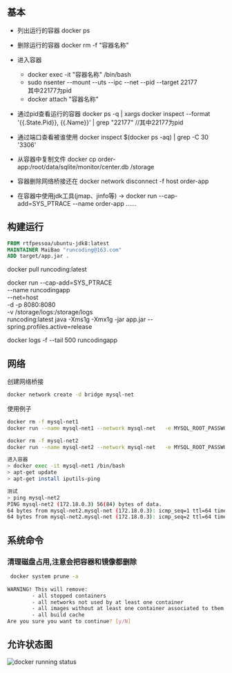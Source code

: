 ## 基本
- 列出运行的容器
docker ps  
- 删除运行的容器
docker rm -f "容器名称"   
- 进入容器
  - docker exec -it "容器名称" /bin/bash
  - sudo nsenter  --mount --uts --ipc --net --pid  --target 22177  
  其中22177为pid
  - docker attach "容器名称"
   
- 通过pid查看运行的容器
  docker ps -q | xargs docker inspect --format '{{.State.Pid}}, {{.Name}}' | grep "22177"  //其中22177为pid

- 通过端口查看被谁使用
  docker inspect $(docker ps -aq) | grep -C 30 '3306'

- 从容器中复制文件
  docker cp order-app:/root/data/sqlite/monitor/center.db /storage

- 容器删除网络桥接还在
 docker network disconnect -f host order-app

- 在容器中使用jdk工具(jmap、jinfo等)
-> docker run --cap-add=SYS_PTRACE  --name  order-app ……
## 构建运行

```Dockerfile
FROM rtfpessoa/ubuntu-jdk8:latest
MAINTAINER MaiBao "runcoding@163.com"
ADD target/app.jar .
```
docker pull runcoding:latest

docker run --cap-add=SYS_PTRACE \
--name runcodingapp \
--net=host \
-d -p 8080:8080 \
-v /storage/logs:/storage/logs \
runcoding:latest java -Xms1g -Xmx1g -jar app.jar --spring.profiles.active=release 

docker logs -f --tail 500 runcodingapp

## 网络
创建网络桥接
```sh 
docker network create -d bridge mysql-net
```
使用例子
```sh 
docker rm -f mysql-net1
docker run --name mysql-net1 --network mysql-net   -e MYSQL_ROOT_PASSWORD=mysql -d mysql:5.6   

docker rm -f mysql-net2
docker run --name mysql-net2 --network mysql-net   -e MYSQL_ROOT_PASSWORD=mysql -d mysql:5.6   

进入容器
> docker exec -it mysql-net1 /bin/bash
> apt-get update
> apt-get install iputils-ping

测试
> ping mysql-net2
PING mysql-net2 (172.18.0.3) 56(84) bytes of data.
64 bytes from mysql-net2.mysql-net (172.18.0.3): icmp_seq=1 ttl=64 time=0.526 ms
64 bytes from mysql-net2.mysql-net (172.18.0.3): icmp_seq=2 ttl=64 time=0.106 ms
```
## 系统命令
### 清理磁盘占用,注意会把容器和镜像都删除
```sh
 docker system prune -a
 
WARNING! This will remove:
        - all stopped containers
        - all networks not used by at least one container
        - all images without at least one container associated to them
        - all build cache
Are you sure you want to continue? [y/N]
```
## 允许状态图
![docker running status](https://yeasy.gitbooks.io/docker_practice/appendix/_images/cmd_logic.png)
